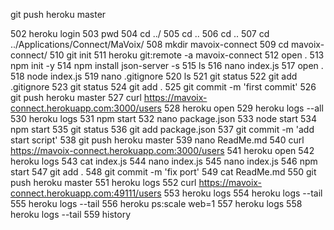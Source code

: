 git push heroku master

502  heroku login
  503  pwd
  504  cd ../
  505  cd ..
  506  cd ..
  507  cd ../Applications/Connect/MaVoix/
  508  mkdir mavoix-connect
  509  cd mavoix-connect/
  510  git init
  511  heroku git:remote -a mavoix-connect
  512  open .
  513  npm init -y
  514  npm install json-server -s
  515  ls
  516  nano index.js
  517  open .
  518  node index.js 
  519  nano .gitignore
  520  ls
  521  git status
  522  git add .gitignore 
  523  git status
  524  git add .
  525  git commit -m 'first commit'
  526  git push heroku master
  527  curl https://mavoix-connect.herokuapp.com:3000/users
  528  heroku open
  529  heroku logs --all
  530  heroku logs
  531  npm start
  532  nano package.json 
  533  node start
  534  npm start
  535  git status
  536  git add package.json 
  537  git commit -m 'add start script'
  538  git push heroku master
  539  nano ReadMe.md
  540  curl https://mavoix-connect.herokuapp.com:3000/users
  541  heroku open
  542  heroku logs
  543  cat index.js 
  544  nano index.js 
  545  nano index.js 
  546  npm start
  547  git add .
  548  git commit -m 'fix port'
  549  cat ReadMe.md 
  550  git push heroku master
  551  heroku logs
  552  curl https://mavoix-connect.herokuapp.com:49111/users
  553  heroku logs
  554  heroku logs --tail
  555  heroku logs --tail
  556  heroku ps:scale web=1
  557  heroku logs
  558  heroku logs --tail
  559  history
